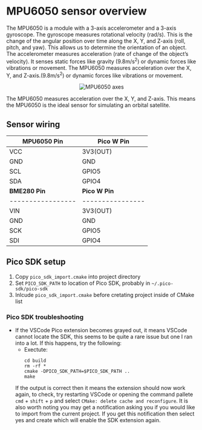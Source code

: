 # MPU6050 sensor overview
The MPU6050 is a module with a 3-axis accelerometer and a 3-axis gyroscope. The gyroscope measures rotational velocity (rad/s). This is the change of the angular position over time along the X, Y, and Z-axis (roll, pitch, and yaw). This allows us to determine the orientation of an object. The accelerometer measures acceleration (rate of change of the object’s velocity). It senses static forces like gravity (9.8m/s<sup>2</sup>) or dynamic forces like vibrations or movement. The MPU6050 measures acceleration over the X, Y, and Z-axis.(9.8m/s<sup>2</sup>) or dynamic forces like vibrations or movement. 


<p align="center">
    <img src="https://i0.wp.com/randomnerdtutorials.com/wp-content/uploads/2020/12/roll-pitch-yaw.png?resize=384%2C348&quality=100&strip=all&ssl=1" alt="MPU6050 axes">
</p> 


The MPU6050 measures acceleration over the X, Y, and Z-axis. This means the MPU6050 is the ideal sensor for simulating an orbital satellite.
## Sensor wiring
| **MPU6050 Pin** | **Pico W Pin** |
|-----------------|----------------|
| VCC             | 3V3(OUT)       |
| GND             | GND            |
| SCL             | GPIO5          |
| SDA             | GPIO4          |
| **BME280 Pin** | **Pico W Pin** |
|-----------------|----------------|
| VIN             | 3V3(OUT)       |
| GND             | GND            |
| SCK             | GPIO5          |
| SDI             | GPIO4          |
## Pico SDK setup
1. Copy `pico_sdk_import.cmake` into project directory
2. Set `PICO_SDK_PATH` to location of Pico SDK, probably in `~/.pico-sdk/pico-sdk`
3. Inlcude `pico_sdk_import.cmake` before cretating project inside of CMake list
### Pico SDK troubleshooting
- If the VSCode Pico extension becomes grayed out, it means VSCode cannot locate the SDK, this seems to be quite a rare issue but one I ran into a lot. If this happens, try the following:
    - Exectute:
        ```
        cd build
        rm -rf *
        cmake -DPICO_SDK_PATH=$PICO_SDK_PATH ..
        make
        ```
    If the output is correct then it means the extension should now work again, to check, try restarting VSCode or opening the command pallete `cmd` + `shift` + `p` and select `CMake: delete cache and reconfigure`. It is also worth noting you may get a notification asking you if you would like to import from the current project. If you get this notification then select yes and create which will enable the SDK extension again.

